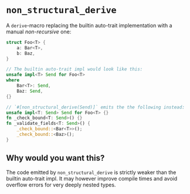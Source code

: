# `non_structural_derive`

A `derive`-macro replacing the builtin auto-trait implementation with a manual *non-recursive* one:

```rust
struct Foo<T> {
    a: Bar<T>,
    b: Baz,
}

// The builtin auto-trait impl would look like this:
unsafe impl<T> Send for Foo<T>
where
    Bar<T>: Send,
    Baz: Send,
{}

// `#[non_structural_derive(Send)]` emits the the following instead:
unsafe impl<T: Send> Send for Foo<T> {}
fn _check_bound<T: Send>() {}
fn _validate_fields<T: Send>() {
    _check_bound::<Bar<T>>();
    _check_bound::<Baz>();
}
```

## Why would you want this?

The code emitted by `non_structural_derive` is strictly weaker than the builtin auto-trait impl.
It may however improve compile times and avoid overflow errors for very deeply nested types.
